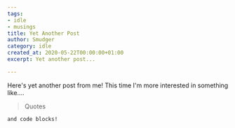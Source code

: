 ```yaml
---
tags:
- idle
- musings
title: Yet Another Post
author: Smudger
category: idle
created_at: 2020-05-22T00:00:00+01:00
excerpt: Yet another post...

---
```

Here's yet another post from me! This time I'm more interested in something like....

> Quotes

    and code blocks!